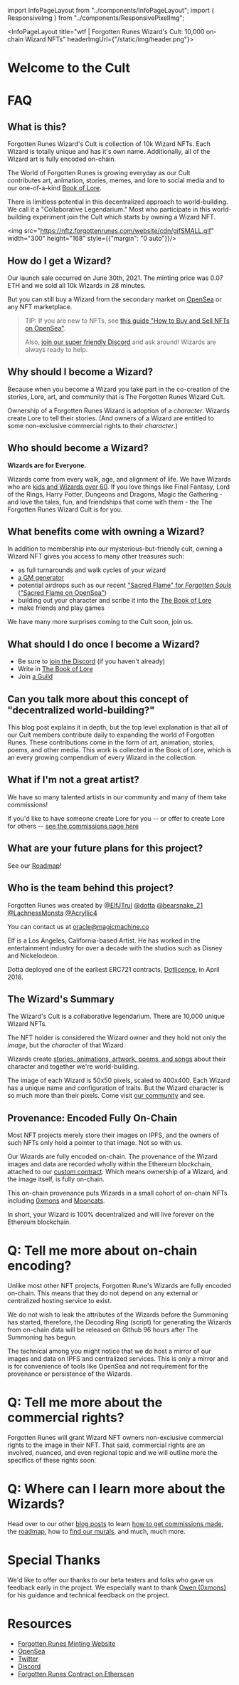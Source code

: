 import InfoPageLayout from "../components/InfoPageLayout";
import { ResponsiveImg } from "../components/ResponsivePixelImg";

<InfoPageLayout title="wtf | Forgotten Runes Wizard's Cult: 10,000 on-chain Wizard NFTs" headerImgUrl={"/static/img/header.png"}>

# Welcome to the Cult

# FAQ

## **What is this?**

Forgotten Runes Wizard's Cult is collection of 10k Wizard NFTs. Each Wizard is totally unique and has it's own name. Additionally, all of the Wizard art is fully encoded on-chain.

The World of Forgotten Runes is growing everyday as our Cult contributes art, animation, stories, memes, and lore to social media and to our one-of-a-kind [Book of Lore](/lore).

There is limitless potential in this decentralized approach to world-building. We call it a "Collaborative Legendarium." Most who participate in this world-building experiment join the Cult which starts by owning a Wizard NFT.

<img src="https://nftz.forgottenrunes.com/website/cdn/gifSMALL.gif" width="300" height="168" style={{"margin": "0 auto"}}/>

## **How do I get a Wizard?**

Our launch sale occurred on June 30th, 2021. The minting price was 0.07 ETH and we sold all 10k Wizards in 28 minutes.

But you can still buy a Wizard from the secondary market on [OpenSea](https://opensea.io/collection/forgottenruneswizardscult) or any NFT marketplace.

> TIP: If you are new to NFTs, see [this guide "How to Buy and Sell NFTs on OpenSea"](https://www.inputmag.com/guides/how-to-buy-sell-nfts-on-opensea).
>
> Also, [join our super friendly Discord](https://discord.gg/forgottenrunes) and ask around! Wizards are always ready to help.

## **Why should I become a Wizard?**

Because when you become a Wizard you take part in the co-creation of the stories, Lore, art, and community that is The Forgotten Runes Wizard Cult.

Ownership of a Forgotten Runes Wizard is adoption of a _character_. Wizards create Lore to tell their stories. (And owners of a Wizard are entitled to some non-exclusive commercial rights to their _character_.)

## **Who should become a Wizard?**

**Wizards are for Everyone.**

Wizards come from every walk, age, and alignment of life. We have Wizards who are [kids and Wizards over 60](https://twitter.com/dotta/status/1445919395939819526). If you love things like Final Fantasy, Lord of the Rings, Harry Potter, Dungeons and Dragons, Magic the Gathering - and love the tales, fun, and friendships that come with them - the The Forgotten Runes Wizard Cult is for you.

## **What benefits come with owning a Wizard?**

In addition to membership into our mysterious-but-friendly cult, owning a Wizard NFT gives you access to many other treasures such:

- as full turnarounds and walk cycles of your wizard
- [a GM generator](/scenes/gm/7846)
- potential airdrops such as our recent ["Sacred Flame" for _Forgotten Souls_](/posts/forgotten-souls) (["Sacred Flame on OpenSea"](https://opensea.io/assets/0x31158181b4b91a423bfdc758fc3bf8735711f9c5/0))
- building out your character and scribe it into the [The Book of Lore](/lore)
- make friends and play games

We have many more surprises coming to the Cult soon, join us.

## **What should I do once I become a Wizard?**

- Be sure to [join the Discord](https://discord.gg/forgottenrunes) (if you haven't already)
- Write in [The Book of Lore](/lore)
- Join [a Guild](/posts/guilds)

## **Can you talk more about this concept of "decentralized world-building?"**

<ResponsiveImg className="full-bleed" src="/static/img/map/map2.png" />

This blog post explains it in depth, but the top level explanation is that all of our Cult members contribute daily to expanding the world of Forgotten Runes. These contributions come in the form of art, animation, stories, poems, and other media. This work is collected in the Book of Lore, which is an every growing compendium of every Wizard in the collection.

## **What if I'm not a great artist?**

We have so many talented artists in our community and many of them take commissions!

If you'd like to have someone create Lore for you -- or offer to create Lore for others -- [see the commissions page here](/posts/commissions)

## **What are your future plans for this project?**

See our [Roadmap](/posts/roadmap)!

## **Who is the team behind this project?**

Forgotten Runes was created by
[@ElfJTrul](https://twitter.com/ElfJTrul)
[@dotta](https://twitter.com/dotta)
[@bearsnake_21](https://twitter.com/bearsnake_21)
[@LachnessMonsta](https://twitter.com/LachnessMonsta)
[@Acryllic4](https://twitter.com/Acryllic4)

You can contact us at [oracle@magicmachine.co](mailto:oracle@magicmachine.co)

Elf is a Los Angeles, California-based Artist. He has worked in the entertainment industry for over a decade with the studios such as Disney and Nickelodeon.

Dotta deployed one of the earliest ERC721 contracts, [Dotlicence](https://etherscan.io/address/0xb5da84cdc928765c15a8192bf3c6649e7802772b), in April 2018.

## The Wizard's Summary

The Wizard's Cult is a collaborative legendarium. There are 10,000 unique Wizard NFTs.

The NFT holder is considered the Wizard owner and they hold not only the _image_, but the _character_ of that Wizard.

Wizards create [stories, animations, artwork, poems, and songs](/posts/commissions) about their character and together we're world-building.

The image of each Wizard is 50x50 pixels, scaled to 400x400. Each Wizard has a unique name and configuration of traits. But the Wizard character is so much more than their pixels. Come visit [our community](https://discord.gg/forgottenrunes) and see.

## Provenance: Encoded Fully On-Chain

Most NFT projects merely store their images on IPFS, and the owners of such NFTs only hold a pointer to that image. Not so with us.

Our Wizards are fully encoded on-chain. The provenance of the Wizard images and data are recorded wholly within the Ethereum blockchain, attached to our [custom contract](https://etherscan.io/address/0x521f9c7505005cfa19a8e5786a9c3c9c9f5e6f42). Which means ownership of a Wizard, and the image itself, is fully on-chain.

This on-chain provenance puts Wizards in a small cohort of on-chain NFTs including [0xmons](https://0xmons.xyz/) and [Mooncats](https://mooncatrescue.com/).

In short, your Wizard is 100% decentralized and will live forever on the Ethereum blockchain.

# Q: Tell me more about on-chain encoding?

Unlike most other NFT projects, Forgotten Rune's Wizards are fully encoded on-chain. This means that they do not depend on any external or centralized hosting service to exist.

We do not wish to leak the attributes of the Wizards before the Summoning has started, therefore, the Decoding Ring (script) for generating the Wizards from on-chain data will be released on Github 96 hours after The Summoning has begun.

The technical among you might notice that we do host a mirror of our images and data on IPFS and centralized services. This is only a mirror and is for convenience of tools like OpenSea and not requirement for the provenance or persistence of the Wizards.

# Q: Tell me more about the commercial rights?

Forgotten Runes will grant Wizard NFT owners non-exclusive commercial rights to the image in their NFT. That said, commercial rights are an involved, nuanced, and even regional topic and we will outline more the specifics of these rights soon.

# Q: Where can I learn more about the Wizards?

Head over to our other [blog posts](/posts) to learn [how to get commissions made](/posts/commissions), the [roadmap](/posts/roadmap), how to [find our murals](/posts/murals), and much, much more.

# Special Thanks

We'd like to offer our thanks to our beta testers and folks who gave us feedback early in the project. We especially want to thank [Owen (0xmons)](https://twitter.com/0xmons) for his guidance and technical feedback on the project.

# Resources

- [Forgotten Runes Minting Website](https://forgottenrunes.com)
- [OpenSea](https://opensea.io/collection/forgottenruneswizardscult)
- [Twitter](https://twitter.com/forgottenrunes)
- [Discord](https://discord.com/invite/F7WbxwJuZC)
- [Forgotten Runes Contract on Etherscan](https://etherscan.io/address/0x521f9c7505005cfa19a8e5786a9c3c9c9f5e6f42)

</InfoPageLayout>
